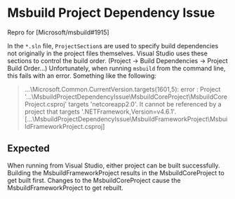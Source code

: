 # Msbuild Project Dependency Issue

Repro for [Microsoft/msbuild#1915]

In the `*.sln` file, `ProjectSection`s are used to specify build dependencies not originally in the
project files themselves. Visual Studio uses these sections to control the build order. (Project ->
Build Dependencies -> Project Build Order...) Unfortunately, when running `msbuild` from the
command line, this fails with an error. Something like the following:

> ...\Microsoft.Common.CurrentVersion.targets(1601,5): error : Project '...\MsbuildProjectDependencyIssue\MsbuildCoreProject\MsbuildCoreProject.csproj'
> targets 'netcoreapp2.0'. It cannot be referenced by a project that targets '.NETFramework,Version=v4.6.1'. 
> [...\MsbuildProjectDependencyIssue\MsbuildFrameworkProject\MsbuildFrameworkProject.csproj]

## Expected

When running from Visual Studio, either project can be built successfully. Building the
MsbuildFrameworkProject results in the MsbuildCoreProject to get built first. Changes to the
MsbuildCoreProject cause the MsbuildFrameworkProject to get rebuilt.
